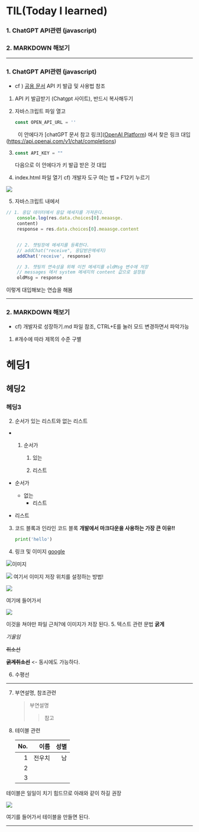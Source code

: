 # TIL(Today I learned)

### 1. ChatGPT API관련 (javascript)

### 2. MARKDOWN 해보기

---

### 1. ChatGPT API관련 (javascript)

- cf ) [공용 문서](https://abit.ly/pb-document)
  API 키 발급 및 사용법 참조
1. API 키 발급받기 (Chatgpt 사이트), 반드시 복사해두기

2. 자바스크립트 파일 열고
   
   ```javascript
   const OPEN_API_URL = ''
   ```

        이 안에다가 [chatGPT 문서 참고 링크]([OpenAI Platform](https://platform.openai.com/docs/api-reference/chat)) 에서 찾은 링크 대입
        (https://api.openai.com/v1/chat/completions)

3. ```javascript
   const API_KEY = ""
   ```
   
    다음으로 이 안에다가 키 발급 받은 것 대입

4. index.html 파일 열기
   cf) 개발자 도구 여는 법 = F12키 누르기

![](0712_assets/4e7cfe3f26b87576dfcc82ca9dc938a4643ee9ae.png)

5. 자바스크립트 내에서

```javascript
// 1. 응답 데이터에서 응답 메세지를 가져온다.
    console.log(res.data.choices[0].meaasge.
    content)
    response = res.data.choices[0].meaasge.content


    // 2. 챗팅창에 메세지를 등록한다.
    // addChat("receive", 응답받은메세지)
    addChat('receive', response)

    // 3. 챗팅의 연속성을 위해 이전 메세지를 oldMsg 변수에 저장
    // messages 에서 system 메세지의 content 값으로 설정됨
    oldMsg = response
```

이렇게 대입해보는 연습을 해봄

---

### 2. MARKDOWN 해보기

- cf) 개발자로 성장하기.md 파일 참조, CTRL+E를 눌러 모드 변경하면서 파악가능
1. #개수에 따라 제목의 수준 구별

# 헤딩1

## 헤딩2

### 헤딩3

2. 순서가 있는 리스트와 없는 리스트
- 1. 순서가
     
     1. 있는
     
     2. 리스트

- 순서가
  
  - 없는
    - 리스트

- 리스트
3. 코드 블록과 인라인 코드 블록
   **개발에서 마크다운을 사용하는 가장 큰 이유!!**
   
   ```python
   print('hello')
   ```

4. 링크 및 이미지
   [google](https://www.google.com/)

![이미지](https://picsum.photos/200/300)

![](0712_assets/e2290a18e3b43a48381af54b60588b928fb1d156.png)
여기서 이미지 저장 위치를 설정하는 방법!

![](0712_assets/19bbe2098c9069d659b1a54300e12fa379d1e849.png)

여기에 들어가서

![](0712_assets/4b2f3fff8fc7ad4c1b84b79db9277d9d7bcd1a1d.png)

이것을 쳐야만 파일 근처?에 이미지가 저장 된다.
5. 텍스트 관련 문법
**굵게**

*기울임*

~~취소선~~

~~**굵게취소선**~~  <- 동시에도 가능하다.

6. 수평선

---

7. 부연설명, 참조관련
   
   > 부연설명
   > 
   > > 참고

8. 테이블 관련
   
   | No. | 이름  | 성별  |
   | ---:| ---:| ---:|
   | 1   | 전우치 | 남   |
   | 2   |     |     |
   | 3   |     |     |

테이블은 일일이 치기 힘드므로 아래와 같이 하길 권장

![](0712_assets/ed2ff631c132b4070801aa29b1a6d8f84a1971f0.png)

여기를 들어가서 테이블을 만들면 된다.

--- 
